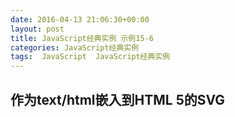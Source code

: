 ```yaml
---
date: 2016-04-13 21:06:30+00:00
layout: post
title: JavaScript经典实例 示例15-6
categories: JavaScript经典实例
tags:  JavaScript  JavaScript经典实例
---
```


作为text/html嵌入到HTML 5的SVG
----------------

<html>
    <head>
        <title>SVG</title>
        <meta charset="utf-8" />
        <script type="text/javascript">
        
            // 设置元素onclick事件处理程序
            window.onload = function() {
                var circle = document.getElementById('redcircle');
                
                // onclick事件处理程序，修改圆的半径
                circle.onclick = function() {
                    var r = parseInt(this.getAttributeNS(null, 'r'));
                    
                    r -= 10;
                    circle.setAttributeNS('', 'r', r);
                    var dc = document.getElementsByTagNameNS('http://purl.org/dc/elements/1.1/', 'title');
                    
                    for (var i = 0; i < dc.length; i++) {
                        var str = dc.item(i).namespaceURI + '' + dc.item(i).prefix + '' + dc.item(i).localName + '' + dc.item(i).textContent;
                        
                        alert(str);
                    }
                    
                }
                
            }
        </script>
    </head>
    <body>
        <h1>SVG</h1>
        <p>This is <code>text/html</code>!</p>
        <h2>SVG</h2>
        <svg id="svgelem" height="800" xmlns="http://www.w3.org/2000/svg">
            <circle id="redcircle" cx="300" cy="300" r="300" fill="red" />
            <metadata>
                <rdf:RDF xmlns:cc="http://web.resource.org/cc/" xmlns:dc="http://purl.org/dc/element/1.1/" xmlns:rdf="http://www.w3.org/1999/02/22-rdf-syntax-ns#">
                    <cc:Work rdf:about="">
                        <dc:title>Sizing Red Circle</dc:title>
                        <dc:description></dc:description>
                        <dc:subject>
                            <rdf:Bag>
                                <rdf:li>circle</rdf:li>
                                <rdf:li>red</rdf:li>
                                <rdf:li>graphic</rdf:li>
                            </rdf:Bag>
                        </dc:subject>
                        <dc:publisher>
                            <cc:Agent rdf:about="http://www.openclipart.org">
                                <dc:title>Testing RDF in SVG</dc:title>
                            </cc:Agent>
                        </dc:publisher>
                        <dc:creator>
                            <cc:Agent>
                                <dc:title id="title">Testing</dc:title>
                            </cc:Agent>
                        </dc:creator>
                        <dc:rights>
                            <cc:Agent>
                                <dc:title>Testing</dc:title>
                            </cc:Agent>
                        </dc:rights>
                        <dc:date></dc:date>
                        <dc:format>image/svg+xml</dc:format>
                        <dc:type rdf:resource="http://purl.org/dc/dcmitype/StillImage" />
                        <cc:license rdf:resource="http://web.resource.org/cc/PublicDomain" />
                        <dc:language>en</dc:language>
                    </cc:Work>
                    <cc:License rdf:about="http://web.resource.org/cc/PublicDomain">
                        <cc:permits rdf:resource="http://web.resource.org/cc/Reproduction" />
                        <cc:permits rdf:resource="http://web.resource.org/cc/Distribution" />
                        <cc:permits rdf:resource="http://web.resource.org/cc/DerivativeWorks" />
                    </cc:License>
                </rdf:RDF>
            </metadata>
        </svg>
    </body>
</html>

源码如下：

``` html
<!DOCTYPE html>
<html>
    <head>
        <title>SVG</title>
        <meta charset="utf-8" />
        <script type="text/javascript">
        
            // 设置元素onclick事件处理程序
            window.onload = function() {
                var circle = document.getElementById('redcircle');
                
                // onclick事件处理程序，修改圆的半径
                circle.onclick = function() {
                    var r = parseInt(this.getAttributeNS(null, 'r'));
                    
                    r -= 10;
                    circle.setAttributeNS('', 'r', r);
                    var dc = document.getElementsByTagNameNS('http://purl.org/dc/elements/1.1/', 'title');
                    
                    for (var i = 0; i < dc.length; i++) {
                        var str = dc.item(i).namespaceURI + '' + dc.item(i).prefix + '' + dc.item(i).localName + '' + dc.item(i).textContent;
                        
                        alert(str);
                    }
                    
                }
                
            }
        </script>
    </head>
    <body>
        <h1>SVG</h1>
        <p>This is <code>text/html</code>!</p>
        <h2>SVG</h2>
        <svg id="svgelem" height="800" xmlns="http://www.w3.org/2000/svg">
            <circle id="redcircle" cx="300" cy="300" r="300" fill="red" />
            <metadata>
                <rdf:RDF xmlns:cc="http://web.resource.org/cc/" xmlns:dc="http://purl.org/dc/element/1.1/" xmlns:rdf="http://www.w3.org/1999/02/22-rdf-syntax-ns#">
                    <cc:Work rdf:about="">
                        <dc:title>Sizing Red Circle</dc:title>
                        <dc:description></dc:description>
                        <dc:subject>
                            <rdf:Bag>
                                <rdf:li>circle</rdf:li>
                                <rdf:li>red</rdf:li>
                                <rdf:li>graphic</rdf:li>
                            </rdf:Bag>
                        </dc:subject>
                        <dc:publisher>
                            <cc:Agent rdf:about="http://www.openclipart.org">
                                <dc:title>Testing RDF in SVG</dc:title>
                            </cc:Agent>
                        </dc:publisher>
                        <dc:creator>
                            <cc:Agent>
                                <dc:title id="title">Testing</dc:title>
                            </cc:Agent>
                        </dc:creator>
                        <dc:rights>
                            <cc:Agent>
                                <dc:title>Testing</dc:title>
                            </cc:Agent>
                        </dc:rights>
                        <dc:date></dc:date>
                        <dc:format>image/svg+xml</dc:format>
                        <dc:type rdf:resource="http://purl.org/dc/dcmitype/StillImage" />
                        <cc:license rdf:resource="http://web.resource.org/cc/PublicDomain" />
                        <dc:language>en</dc:language>
                    </cc:Work>
                    <cc:License rdf:about="http://web.resource.org/cc/PublicDomain">
                        <cc:permits rdf:resource="http://web.resource.org/cc/Reproduction" />
                        <cc:permits rdf:resource="http://web.resource.org/cc/Distribution" />
                        <cc:permits rdf:resource="http://web.resource.org/cc/DerivativeWorks" />
                    </cc:License>
                </rdf:RDF>
            </metadata>
        </svg>
    </body>
</html>
``` 
